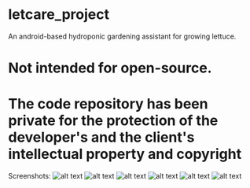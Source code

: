 # letcare_project
An android-based hydroponic gardening assistant for growing lettuce.

# Not intended for open-source.
# The code repository has been private for the protection of the developer's and the client's intellectual property and copyright

Screenshots:
![alt text](https://github.com/ue-an/letcare_project/blob/master/screenshots/letcare_welcome.jpg?raw=true)
![alt text](https://github.com/ue-an/letcare_project/blob/master/screenshots/letcare_home.jpg?raw=true)
![alt text](https://github.com/ue-an/letcare_project/blob/master/screenshots/letcare_notes_seeding.jpg?raw=true)
![alt text](https://github.com/ue-an/letcare_project/blob/master/screenshots/letcare_notes_germination.jpg?raw=true)
![alt text](https://github.com/ue-an/letcare_project/blob/master/screenshots/letcare_reminder.jpg?raw=true)
![alt text](https://github.com/ue-an/letcare_project/blob/master/screenshots/letcare_instructions.jpg?raw=true)
